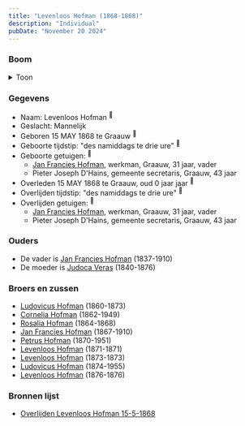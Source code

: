 ```yaml
---
title: "Levenloos Hofman (1868-1868)"
description: "Individual"
pubDate: "November 20 2024"
---
```


### Boom
<details><summary>Toon</summary>

![test](https://www.plantuml.com/plantuml/svg/ZP9RQm8n48NVyoi6VUYJiEkgQqL4BRjjfIr2Bz0doIQZ1hE99DdA8lxtnhjKA3ubp9oJ-SYPldNKk2ANn2w4Mb93SyWeMyoCBXH_q58RS8Ogwrke79aBZi24OHBtTyoNheGSymoDtPUiGuFQbKia5wyoIQs5DG60eJOSpSTSi8L2QxlTd0hLwq54DeJSmNWtofAzepAY2bAFm0HQUDBJdAeAK0lFGH14JO1g4gNDTEYVNay5Ihw1RYUZMJd9j7CIEpq8sp0QlFaZYk7HK5giBgHsKKWveOfFcD7MPjeZRJqXl2TZ2E_3uEZPd8WAhXc5BpJKdb5YZv8EaoY9_aLf13Spj63qkSMEMrS8tSuAEHTgvcNr0D9aw7MjS4UJUfemWgeKixahKKgzyaGRSlYmMksW80ViS-7Wz0NVgZTYSXptWZ-efDP_0_0QECLtGn1DU1ryRqdRjmTnxV5RqaV5_TR-0W00)
</details>

### Gegevens
- Naam: Levenloos Hofman <sup><a href="../s00413/" style="text-decoration:none" title="Overlijden Levenloos Hofman 15-5-1868">:link:</a></sup>
- Geslacht: Mannelijk
- Geboren 15 MAY 1868 te Graauw <sup><a href="../s00413/" style="text-decoration:none" title="Overlijden Levenloos Hofman 15-5-1868">:link:</a></sup>
- Geboorte tijdstip: "des namiddags te drie ure" <sup><a href="../s00413/" style="text-decoration:none" title="Overlijden Levenloos Hofman 15-5-1868">:link:</a></sup>
- Geboorte getuigen: <sup><a href="../s00413/" style="text-decoration:none" title="Overlijden Levenloos Hofman 15-5-1868">:link:</a></sup>
  - [Jan Francies Hofman](../i00035/), werkman, Graauw, 31 jaar, vader
  - Pieter Joseph D'Hains, gemeente secretaris, Graauw, 43 jaar
- Overleden 15 MAY 1868 te Graauw, oud 0 jaar jaar <sup><a href="../s00413/" style="text-decoration:none" title="Overlijden Levenloos Hofman 15-5-1868">:link:</a></sup>
- Overlijden tijdstip: "des namiddags te drie ure" <sup><a href="../s00413/" style="text-decoration:none" title="Overlijden Levenloos Hofman 15-5-1868">:link:</a></sup>
- Overlijden getuigen: <sup><a href="../s00413/" style="text-decoration:none" title="Overlijden Levenloos Hofman 15-5-1868">:link:</a></sup>
  - [Jan Francies Hofman](../i00035/), werkman, Graauw, 31 jaar, vader
  - Pieter Joseph D'Hains, gemeente secretaris, Graauw, 43 jaar

### Ouders
- De vader is [Jan Francies Hofman](../i00035/) (1837-1910)
- De moeder is [Judoca Veras](../i00037/) (1840-1876)

### Broers en zussen
- [Ludovicus Hofman](../i00243/) (1860-1873)
- [Cornelia Hofman](../i00244/) (1862-1949)
- [Rosalia Hofman](../i00245/) (1864-1868)
- [Jan Francies Hofman](../i00246/) (1867-1910)
- [Petrus Hofman](../i00248/) (1870-1951)
- [Levenloos Hofman](../i00249/) (1871-1871)
- [Levenloos Hofman](../i00250/) (1873-1873)
- [Ludovicus Hofman](../i00251/) (1874-1955)
- [Levenloos Hofman](../i00252/) (1876-1876)

### Bronnen lijst
- [Overlijden Levenloos Hofman 15-5-1868](../s00413/)